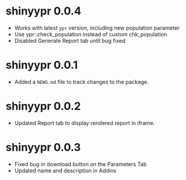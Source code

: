 <!-- NEWS.md is maintained by https://cynkra.github.io/fledge, do not edit -->

# shinyypr 0.0.4

* Works with latest `ypr` version, including new population parameter
* Use ypr::check_population instead of custom chk_population
* Disabled Generate Report tab until bug fixed

# shinyypr 0.0.1

* Added a `NEWS.md` file to track changes to the package.

# shinyypr 0.0.2

* Updated Report tab to display rendered report in iframe.

# shinyypr 0.0.3

* Fixed bug in download button on the Parameters Tab
* Updated name and description in Addins
